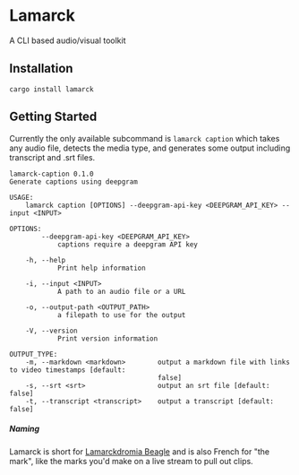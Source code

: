 # Lamarck

A CLI based audio/visual toolkit

## Installation

```
cargo install lamarck
```

## Getting Started

Currently the only available subcommand is `lamarck caption` which takes any audio file, detects the media type, and generates some output including transcript and .srt files.

```
lamarck-caption 0.1.0
Generate captions using deepgram

USAGE:
    lamarck caption [OPTIONS] --deepgram-api-key <DEEPGRAM_API_KEY> --input <INPUT>

OPTIONS:
        --deepgram-api-key <DEEPGRAM_API_KEY>
            captions require a deepgram API key

    -h, --help
            Print help information

    -i, --input <INPUT>
            A path to an audio file or a URL

    -o, --output-path <OUTPUT_PATH>
            a filepath to use for the output

    -V, --version
            Print version information

OUTPUT_TYPE:
    -m, --markdown <markdown>        output a markdown file with links to video timestamps [default:
                                     false]
    -s, --srt <srt>                  output an srt file [default: false]
    -t, --transcript <transcript>    output a transcript [default: false]
```


##### Naming

Lamarck is short for [Lamarckdromia Beagle](https://hu.wikipedia.org/wiki/Lamarckdromia_beagle) and is also French for "the mark", like the marks you'd make on a live stream to pull out clips.